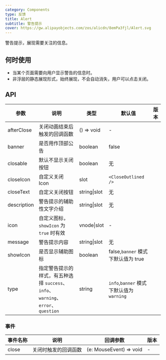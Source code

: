 ```yaml
---
category: Components
type: 反馈
title: Alert
subtitle: 警告提示
cover: https://gw.alipayobjects.com/zos/alicdn/8emPa3fjl/Alert.svg
---
```


警告提示，展现需要关注的信息。

## 何时使用

- 当某个页面需要向用户显示警告的信息时。
- 非浮层的静态展现形式，始终展现，不会自动消失，用户可以点击关闭。

## API

| 参数 | 说明 | 类型 | 默认值 | 版本 |
| --- | --- | --- | --- | --- |
| afterClose | 关闭动画结束后触发的回调函数 | () => void | - |  |
| banner | 是否用作顶部公告 | boolean | false |  |
| closable | 默认不显示关闭按钮 | boolean | 无 |  |
| closeIcon | 自定义关闭 Icon | slot | `<CloseOutlined />` |  |
| closeText | 自定义关闭按钮 | string\|slot | 无 |  |
| description | 警告提示的辅助性文字介绍 | string\|slot | 无 |  |
| icon | 自定义图标，`showIcon` 为 `true` 时有效 | vnode\|slot | - |  |
| message | 警告提示内容 | string\|slot | 无 |  |
| showIcon | 是否显示辅助图标 | boolean | false,`banner` 模式下默认值为 true |  |
| type | 指定警告提示的样式，有五种选择 `success`、`info`、`warning`、`error`、`question` | string | `info`,`banner` 模式下默认值为 `warning` |  |

### 事件

| 事件名称 | 说明                 | 回调参数                | 版本 |
| -------- | -------------------- | ----------------------- | ---- |
| close    | 关闭时触发的回调函数 | (e: MouseEvent) => void | -    |
